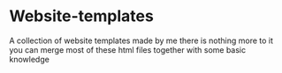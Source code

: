 # Website-templates
A collection of website templates made by me
there is nothing more to it
you can merge most of these html files together with
some basic knowledge